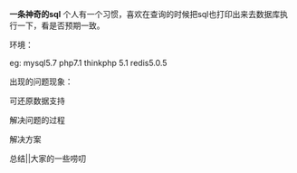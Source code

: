 **一条神奇的sql**
    个人有一个习惯，喜欢在查询的时候把sql也打印出来去数据库执行一下，看是否预期一致。
    
环境：

  eg:  mysql5.7 php7.1 thinkphp 5.1 redis5.0.5
    
出现的问题现象：
    

可还原数据支持

解决问题的过程


解决方案

总结||大家的一些唠叨